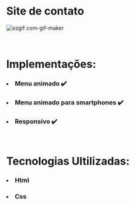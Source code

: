 # Site de contato

![ezgif com-gif-maker](https://user-images.githubusercontent.com/80279567/138468612-6e3bf9a2-12b5-4a86-93c2-609b8f8f007a.gif)


<br>

# Implementações:

### <li> Menu animado ✔️

### <li> Menu animado para smartphones ✔️

### <li> Responsivo ✔️

<br>

# Tecnologias Ultilizadas:

### <li> Html
### <li> Css
